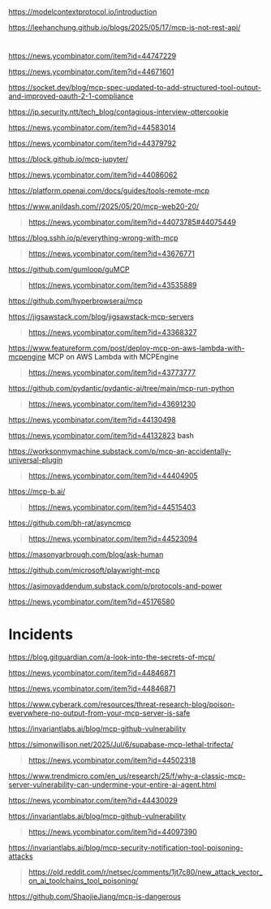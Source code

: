 https://modelcontextprotocol.io/introduction

https://leehanchung.github.io/blogs/2025/05/17/mcp-is-not-rest-api/

#
https://news.ycombinator.com/item?id=44747229

https://news.ycombinator.com/item?id=44671601

https://socket.dev/blog/mcp-spec-updated-to-add-structured-tool-output-and-improved-oauth-2-1-compliance

https://jp.security.ntt/tech_blog/contagious-interview-ottercookie

https://news.ycombinator.com/item?id=44583014

https://news.ycombinator.com/item?id=44379792

https://block.github.io/mcp-jupyter/

https://news.ycombinator.com/item?id=44086062

https://platform.openai.com/docs/guides/tools-remote-mcp

https://www.anildash.com//2025/05/20/mcp-web20-20/
> https://news.ycombinator.com/item?id=44073785#44075449

https://blog.sshh.io/p/everything-wrong-with-mcp
> https://news.ycombinator.com/item?id=43676771

https://github.com/gumloop/guMCP
> https://news.ycombinator.com/item?id=43535889

https://github.com/hyperbrowserai/mcp

https://jigsawstack.com/blog/jigsawstack-mcp-servers
> https://news.ycombinator.com/item?id=43368327

https://www.featureform.com/post/deploy-mcp-on-aws-lambda-with-mcpengine MCP on AWS Lambda with MCPEngine
> https://news.ycombinator.com/item?id=43773777

https://github.com/pydantic/pydantic-ai/tree/main/mcp-run-python
> https://news.ycombinator.com/item?id=43691230

https://news.ycombinator.com/item?id=44130498

https://news.ycombinator.com/item?id=44132823 bash

https://worksonmymachine.substack.com/p/mcp-an-accidentally-universal-plugin
> https://news.ycombinator.com/item?id=44404905

https://mcp-b.ai/
> https://news.ycombinator.com/item?id=44515403

https://github.com/bh-rat/asyncmcp
> https://news.ycombinator.com/item?id=44523094

https://masonyarbrough.com/blog/ask-human

https://github.com/microsoft/playwright-mcp

https://asimovaddendum.substack.com/p/protocols-and-power

https://news.ycombinator.com/item?id=45176580

# Incidents
https://blog.gitguardian.com/a-look-into-the-secrets-of-mcp/

https://news.ycombinator.com/item?id=44846871

https://news.ycombinator.com/item?id=44846871

https://www.cyberark.com/resources/threat-research-blog/poison-everywhere-no-output-from-your-mcp-server-is-safe

https://invariantlabs.ai/blog/mcp-github-vulnerability

https://simonwillison.net/2025/Jul/6/supabase-mcp-lethal-trifecta/
> https://news.ycombinator.com/item?id=44502318

https://www.trendmicro.com/en_us/research/25/f/why-a-classic-mcp-server-vulnerability-can-undermine-your-entire-ai-agent.html

https://news.ycombinator.com/item?id=44430029

https://invariantlabs.ai/blog/mcp-github-vulnerability
> https://news.ycombinator.com/item?id=44097390

https://invariantlabs.ai/blog/mcp-security-notification-tool-poisoning-attacks
> https://old.reddit.com/r/netsec/comments/1jt7c80/new_attack_vector_on_ai_toolchains_tool_poisoning/

https://github.com/ShaojieJiang/mcp-is-dangerous